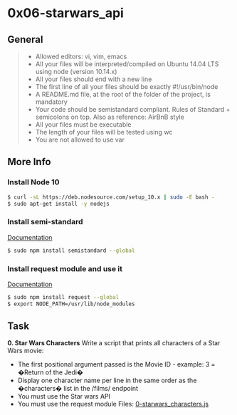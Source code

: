 # 0x06-starwars_api


## General

> - Allowed editors: vi, vim, emacs
> - All your files will be interpreted/compiled on Ubuntu 14.04 LTS using node (version 10.14.x)
> - All your files should end with a new line
> - The first line of all your files should be exactly #!/usr/bin/node
> - A README.md file, at the root of the folder of the project, is mandatory
> - Your code should be semistandard compliant. Rules of Standard + semicolons on top. Also as reference: AirBnB style
> - All your files must be executable
> - The length of your files will be tested using wc
> - You are not allowed to use var



## More Info

### Install Node 10

```sh
$ curl -sL https://deb.nodesource.com/setup_10.x | sudo -E bash -
$ sudo apt-get install -y nodejs
```
### Install semi-standard
[Documentation](https://github.com/standard/semistandard)
```sh
$ sudo npm install semistandard --global
```
### Install request module and use it
[Documentation](https://github.com/request/request)
```sh
$ sudo npm install request --global
$ export NODE_PATH=/usr/lib/node_modules
```

## Task

**0. Star Wars Characters**
Write a script that prints all characters of a Star Wars movie:

- The first positional argument passed is the Movie ID - example: 3 = �Return of the Jedi�
- Display one character name per line in the same order as the �characters� list in the /films/ endpoint
- You must use the Star wars API
- You must use the request module
Files: [0-starwars_characters.js](0-starwars_characters.js/)
